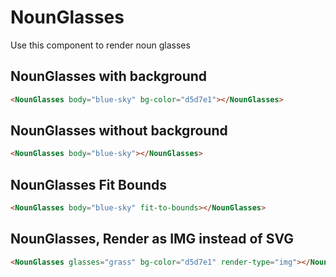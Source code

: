 <script setup>
import NounGlassesWithBackground from "./../examples/NounGlassesWithBackground.vue"
import NounGlassesWithoutBackground from "./../examples/NounGlassesWithoutBackground.vue"
import NounGlassesFitBounds from "./../examples/NounGlassesFitBounds.vue"
import NounGlassesRenderType from "./../examples/NounGlassesRenderType.vue"
</script>

# NounGlasses

Use this component to render noun glasses

## NounGlasses with background

```html
<NounGlasses body="blue-sky" bg-color="d5d7e1"></NounGlasses>
```

<NounGlassesWithBackground />

## NounGlasses without background

```html
<NounGlasses body="blue-sky"></NounGlasses>
```

<NounGlassesWithoutBackground />

## NounGlasses Fit Bounds

```html
<NounGlasses body="blue-sky" fit-to-bounds></NounGlasses>
```

<NounGlassesFitBounds />

## NounGlasses, Render as IMG instead of SVG

```html
<NounGlasses glasses="grass" bg-color="d5d7e1" render-type="img"></NounGlasses>
```

<NounGlassesRenderType />
